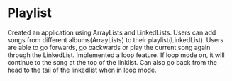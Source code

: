 # Playlist
 Created an application using ArrayLists and LinkedLists. Users can add songs from different albums(ArrayLists) to their playlist(LinkedList). Users are able to go forwards, go backwards or play the current song again through the LinkedList. Implemented a loop feature. If loop mode on, it will continue to the song at the top of the linklist. Can also go back from the head to the tail of the linkedlist when in loop mode.
